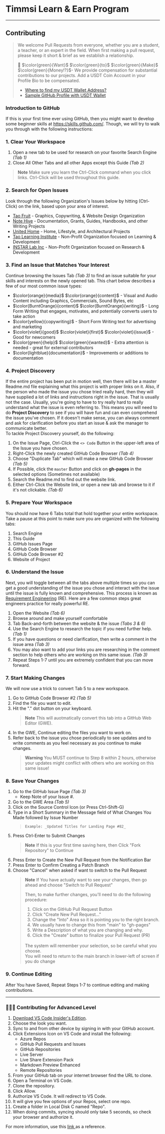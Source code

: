 # Timmsi Learn & Earn Program
---

## Contributing
> We welcome Pull Requests from everyone, whether you are a student, a teacher, or an expert in the field. When first making a pull request, please keep it short &amp; brief as we establish a relationship. 
>
> :money_mouth_face: $\color{green}{Want}$ $\color{green}{to}$ $\color{green}{Make}$ $\color{green}{Money!?}$- We provide compensation for substantial contributions to our projects. Add a USDT Coin Account in your Profile Bio to be compensated. 
> - [Where to find my USDT Wallet Address?](https://www.followchain.org/binance-wallet-address) 
> - [Sample GitHub Profile with USDT Wallet](https://github.com/yennefer-m)

### Introduction to GitHub
If this is your first time ever using GitHub, then you might want to develop some beginner skills at https://skills.github.com/.
Though, we will try to walk you through with the following instructions:

### 1. **Clear Your Workspace**
1. Open a new tab to be used for research on your favorite Search Engine _(Tab 1)_
2. Close All Other Tabs and all other Apps except this Guide _(Tab 2)_
> __Note__ Make sure you learn the Ctrl-Click command when you click links. Ctrl-Click will be used throughout this guide.

### 2. **Search for Open Issues**
Look through the following Organization's Issues below by hitting (Ctrl-Click) on the link, based upon your area of interest.<br>
- [Tao Fruit](https://github.com/search?l=&q=user%3Ataofruit&type=issues) - Graphics, Copywriting, &amp; Website Design Organization<br>
- [Note Hive](https://github.com/search?l=&q=user%3ANote-Hive&type=issues) - Documentation, Grants, Guides, Handbooks, and other Writing Projects<br>
- [United Home](https://github.com/search?l=&q=user%3AUnited-Home&type=issues) - Home, Lifestyle, and Architectural Projects<br>
- [Tao Learning Institute](https://github.com/search?l=&q=user%3ATaoLearning&type=issues) - Non-Profit Organization focused on Learning & Development<br>
- [INSTAR Lab Inc](https://github.com/search?l=&q=user%3AINSTARLab&type=issues) - Non-Profit Organization focused on Research & Development<br>

### 3. **Find an Issue that Matches Your Interest**
Continue browsing the Issues Tab _(Tab 3)_ to find an issue suitable for your skills and interests on the newly opened tab. 
This chart below describes a few of our most common issue types:
- $\color{orange}{media}$ $\color{orange}{content}$ - Visual and Audio Content including Graphics, Commercials, Sound Bytes, etc
- $\color{BurntOrange}{content}$ $\color{BurntOrange}{writing}$ - Long Form Writing that engages, motivates, and potentially converts users to take action
- $\color{yellow}{copywriting}$ - Short Form Writing text for advertising and marketing
- $\color{violet}{good}$ $\color{violet}{first}$ $\color{violet}{issue}$ - Good for newcomers
- $\color{green}{help}$ $\color{green}{wanted}$ - Extra attention is needed - great for external contributors
- $\color{lightblue}{documentation}$ - Improvements or additions to documentation

### 4. **Project Discovery**
If the entire project has been put in motion well, then there will be a master Readme.md file explaining what this project is with proper links on it. Also, if the person who made the issue you chose tried really hard, then they will have supplied a lot of links and instructions right in the issue.  That is usually not the case.  Usually, you're going to have to try really hard to really understand what the issue is even referring to.  This means you will need to do **Project Discovery** to see if you will have fun and can even comprehend the issue you've chosen.  If it doesn't make sense, you can always comment and ask for clarification before you start an issue & ask the manager to communicate better.<br>
To tackle Project Discovery yourself, do the following:
   1. On the Issue Page, Ctrl-Click the `<> Code` Button in the upper-left area of the Issue you have chosen.
   2. Right-Click the newly created GitHub Code Browser _(Tab 4)_
   3. Choose "Duplicate Tab" which will make a new GitHub Code Browser _(Tab 5)_
   4. If Possible, click the `master` Button and click on **gh-pages** in the selected options (Sometimes not available)
   5. Search the Readme.md to find out the website link.
   6. Either Ctrl-Click the Website link, or open a new tab and browse to it if it's not clickable. _(Tab 6)_
   
### 5. **Prepare Your Workspace**
You should now have 6 Tabs total that hold together your entire workspace. Take a pause at this point to make sure you are organized with the following tabs:
1. Search Engine
2. This Guide
3. GitHub Issues Page
4. GitHub Code Browser
5. GitHub Code Browser #2
6. Website of Project

### 6. **Understand the Issue**
   Next, you will toggle between all the tabs above multiple times so you can get a good understanding of the issue you chose and interact with the issue until the issue is fully known and comprehensive. This process is known as [Requirement Engineering](https://www.educba.com/requirement-engineering/) (RE). Here are a few common steps great engineers practice for really powerful RE.
   1. Open the Website _(Tab 6)_
   2. Browse around and make yourself comfortable
   3. Tab Back-and-forth between the website & the issue _(Tabs 3 & 6)_
   4. Use the Search Engine to research the topic if you need further help. _(Tab 1)_
   5. If you have questions or need clarification, then write a comment in the issue area _(Tab 3)_
   6. You may also want to add your links you are researching in the comment section to help others who are working on this same issue. _(Tab 3)_
   7. Repeat Steps 1-7 until you are extremely confident that you can move forward.
   
### 7. **Start Making Changes**
We will now use a trick to convert Tab 5 to a new workspace.
   1. Go to GitHub Code Browser #2 _(Tab 5)_
   2. Find the file you want to edit.
   3. Hit the "." dot button on your keyboard.
      > __Note__ This will auotmatically convert this tab into a GitHub Web Editor (GWE).
   4. In the GWE, Continue editing the files you want to work on. 
   5. Refer back to the issue you chose periodically to see updates and to write comments as you feel necessary as you continue to make changes.
      > __Warning__ You MUST continue to Step 8 within 2 hours, otherwise your updates might conflict with others who are working on this same issue!

### 8. **Save Your Changes**
   1. Go to the GitHub Issue Page _(Tab 3)_
      - Keep Note of your Issue #. 
   3. Go to the GWE Area _(Tab 5)_
   4. Click on the Source Control Icon (or Press Ctrl-Shift-G)
   5. Type in a Short Summary in the Message field of What Changes You Made followed by Issue Number
      > `Example: _Updated Titles for Landing Page #82_`
   7. Press Ctrl-Enter to Submit Changes
      > __Note__ If this is your first time saving here, then Click "Fork Repository" to Continue
   8. Press Enter to Create the New Pull Request from the Notification Bar
   9. Press Enter to Confirm Creating a Patch Branch
   3. Choose "Cancel" when asked if want to switch to the Pull Request
      > __Note__ If You have actually want to see your changes, then go ahead and choose "Switch to Pull Request"
      > 
      > Then, to make further changes, you'll need to do the following procedure: <br>
      > 1. Click on the GitHub Pull Request Button <br>
      > 2. Click "Create New Pull Request..." <br>
      > 3. Change the "Into" Area so it is pointing you to the right branch. <br>
      > 4. We usually have to change this from "main" to "gh-pages" <br>
      > 5. Write a Description of what you are changing and why. <br>
      > 6. Click the "Create" button to finalize your Pull Request (PR) <br>
      > <br>
      > The system will remember your selection, so be careful what you choose.<br>
      > You will need to return to the main branch in lower-left of screen if you do change<br>
   

### 9. Continue Editing
   After You have Saved, Repeat Steps 1-7 to continue editing and making contributions.
   
---

### 🔨🔨🔨 Contributing for Advanced Level
   1. <a href="https://code.visualstudio.com/insiders/" target="_blank"> Download VS Code Insider's Edition</a>.
   2. Choose the look you want.
   3. Sync to and from other device by signing in with your GitHub account.		
   4. Click Extensions Icon on VS Code and install the following:
      - Azure Repos
      - GitHub Pull Requests and Issues
      - GitHub Repositories
      - Live Server
      - Live Share Extension  Pack
      - Markdown Preview Enhanced
      - Remote Repositories
   6. From your GitHub tab on your internet browser find the URL to clone.
   7. Open a Terminal on VS Code.
   8. Clone the repository.
   9. Click Allow.
   10. Authorize VS Code.  It will redirect to VS Code.
   11. It will give you few options of your Repos, select one repo.
   12. Create a folder in Local Disk C named "Repo".
   13. When doing commits, syncing should only take 5 seconds, so check your browser and authorize it.
   
   For more information, use this <a href="https://github.com/firstcontributions/first-contributions" target="_blank"> link </a> as a reference.
